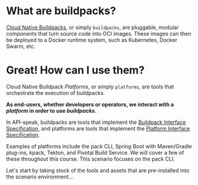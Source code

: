 # What are buildpacks?

[Cloud Native Buildpacks](https://buildpacks.io), or simply `buildpacks`, are pluggable, modular components that turn source code into OCI images. These images can then be deployed to a Docker runtime system, such as Kubernetes, Docker Swarm, etc.

# Great! How can I use them?

Cloud Native Buildpack _Platforms_, or simply `platforms`, are tools that orchestrate the execution of buildpacks. 

**As end-users, whether developers or operators, we interact with a _platform_ in order to use _buildpacks_.**

In API-speak, buildpacks are tools that implement the [Buildpack Interface Specification](https://github.com/buildpacks/spec/blob/master/buildpack.md), and platforms are tools that implement the [Platform Interface Specification](https://github.com/buildpacks/spec/blob/master/platform.md).

Examples of platforms include the pack CLI, Spring Boot with Maven/Gradle plug-ins, kpack, Tekton, and Pivotal Build Service. We will cover a few of these throughout this course. This scenario focuses on the pack CLI.



Let's start by taking stock of the tools and assets that are pre-installed into the scenario environment...